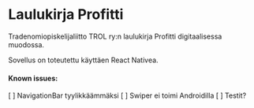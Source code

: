 # Laulukirja Profitti

Tradenomiopiskelijaliitto TROL ry:n laulukirja Profitti digitaalisessa muodossa. 

Sovellus on toteutettu käyttäen React Nativea.

#### Known issues:

[ ] NavigationBar tyylikkäämmäksi
[ ] Swiper ei toimi Androidilla
[ ] Testit?

